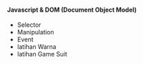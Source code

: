 <h4> Javascript & DOM (Document Object Model) </h4>
<ul>
    <li> Selector </li>
    <li> Manipulation </li>
    <li> Event </li>
    <li> latihan Warna </li>
    <li> latihan Game Suit </li>
</ul>